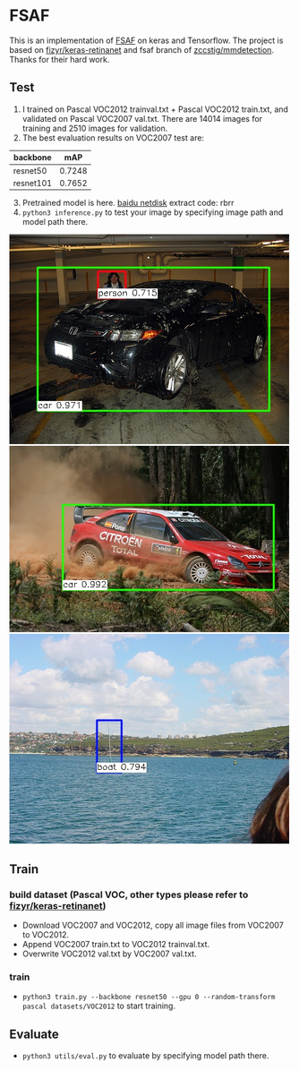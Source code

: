 # FSAF
This is an implementation of [FSAF](https://arxiv.org/abs/1903.00621) on keras and Tensorflow. The project is based on [fizyr/keras-retinanet](https://github.com/fizyr/keras-retinanet)
and fsaf branch of [zccstig/mmdetection](https://github.com/zccstig/mmdetection/tree/fsaf). 
Thanks for their hard work. 
## Test
1. I trained on Pascal VOC2012 trainval.txt + Pascal VOC2012 train.txt, and validated on Pascal VOC2007 val.txt. There are 14014 images for training and 2510 images for validation.
2. The best evaluation results on VOC2007 test are: 

| backbone | mAP |
| ---- | ---- |
| resnet50 | 0.7248 | 
| resnet101 | 0.7652 |

3. Pretrained model is here. [baidu netdisk](https://pan.baidu.com/s/1ZdHvR-03XqHvxWG0rLCw1g) extract code: rbrr     
4. `python3 inference.py` to test your image by specifying image path and model path there. 

![image1](test/004456.jpg) 
![image2](test/005770.jpg)
![image3](test/006408.jpg)


## Train
### build dataset (Pascal VOC, other types please refer to [fizyr/keras-retinanet](https://github.com/fizyr/keras-retinanet))
* Download VOC2007 and VOC2012, copy all image files from VOC2007 to VOC2012.
* Append VOC2007 train.txt to VOC2012 trainval.txt.
* Overwrite VOC2012 val.txt by VOC2007 val.txt.
### train
* `python3 train.py --backbone resnet50 --gpu 0 --random-transform pascal datasets/VOC2012` to start training.
## Evaluate
* `python3 utils/eval.py` to evaluate by specifying model path there.
